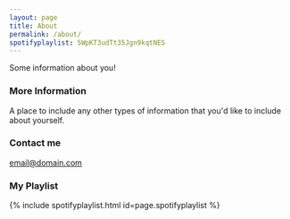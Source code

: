 ```yaml
---
layout: page
title: About
permalink: /about/
spotifyplaylist: 5WpKT3udTt35Jgn9kqtNES
---
```


Some information about you!

### More Information

A place to include any other types of information that you'd like to include about yourself.

### Contact me

[email@domain.com](mailto:email@domain.com)

### My Playlist

{% include spotifyplaylist.html id=page.spotifyplaylist %}
